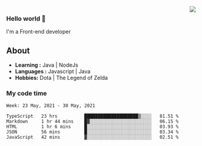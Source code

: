 <img align='right' src="https://github-readme-stats.vercel.app/api?username=jumodada&show_icons=true&theme=vue">

### Hello world 👋

I'm a Front-end developer 
    
## About
-  **Learning :** Java | NodeJs
-  **Languages :** Javascript | Java
-  **Hobbies:** Dota | The Legend of Zelda

### My code time

<!--START_SECTION:waka-->
```text
Week: 23 May, 2021 - 30 May, 2021

TypeScript   23 hrs          ████████████████████▒░░░░   81.51 % 
Markdown     1 hr 44 mins    █▓░░░░░░░░░░░░░░░░░░░░░░░   06.15 % 
HTML         1 hr 6 mins     █░░░░░░░░░░░░░░░░░░░░░░░░   03.93 % 
JSON         56 mins         █░░░░░░░░░░░░░░░░░░░░░░░░   03.34 % 
JavaScript   42 mins         ▓░░░░░░░░░░░░░░░░░░░░░░░░   02.51 % 
```
<!--END_SECTION:waka-->
